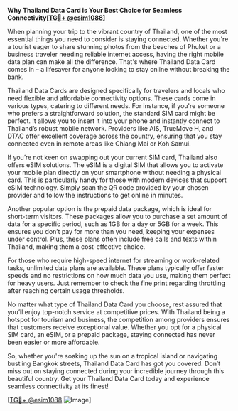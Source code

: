**Why Thailand Data Card is Your Best Choice for Seamless Connectivity[[TG💪+ @esim1088](https://t.me/s/esim1088)]**

When planning your trip to the vibrant country of Thailand, one of the most essential things you need to consider is staying connected. Whether you're a tourist eager to share stunning photos from the beaches of Phuket or a business traveler needing reliable internet access, having the right mobile data plan can make all the difference. That's where Thailand Data Card comes in – a lifesaver for anyone looking to stay online without breaking the bank.

Thailand Data Cards are designed specifically for travelers and locals who need flexible and affordable connectivity options. These cards come in various types, catering to different needs. For instance, if you're someone who prefers a straightforward solution, the standard SIM card might be perfect. It allows you to insert it into your phone and instantly connect to Thailand’s robust mobile network. Providers like AIS, TrueMove H, and DTAC offer excellent coverage across the country, ensuring that you stay connected even in remote areas like Chiang Mai or Koh Samui.

If you’re not keen on swapping out your current SIM card, Thailand also offers eSIM solutions. The eSIM is a digital SIM that allows you to activate your mobile plan directly on your smartphone without needing a physical card. This is particularly handy for those with modern devices that support eSIM technology. Simply scan the QR code provided by your chosen provider and follow the instructions to get online in minutes.

Another popular option is the prepaid data package, which is ideal for short-term visitors. These packages allow you to purchase a set amount of data for a specific period, such as 1GB for a day or 5GB for a week. This ensures you don’t pay for more than you need, keeping your expenses under control. Plus, these plans often include free calls and texts within Thailand, making them a cost-effective choice.

For those who require high-speed internet for streaming or work-related tasks, unlimited data plans are available. These plans typically offer faster speeds and no restrictions on how much data you use, making them perfect for heavy users. Just remember to check the fine print regarding throttling after reaching certain usage thresholds.

No matter what type of Thailand Data Card you choose, rest assured that you’ll enjoy top-notch service at competitive prices. With Thailand being a hotspot for tourism and business, the competition among providers ensures that customers receive exceptional value. Whether you opt for a physical SIM card, an eSIM, or a prepaid package, staying connected has never been easier or more affordable.

So, whether you're soaking up the sun on a tropical island or navigating bustling Bangkok streets, Thailand Data Card has got you covered. Don’t miss out on staying connected during your incredible journey through this beautiful country. Get your Thailand Data Card today and experience seamless connectivity at its finest!

[[TG💪+ @esim1088](https://t.me/s/esim1088) ![Image](https://i.postimg.cc/Y0z9fWf4/image.png)]